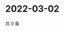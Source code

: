 # 2022-03-02

共 0 条

<!-- BEGIN WEIBO -->
<!-- 最后更新时间 Wed Mar 02 2022 12:24:06 GMT+0800 (China Standard Time) -->

<!-- END WEIBO -->
